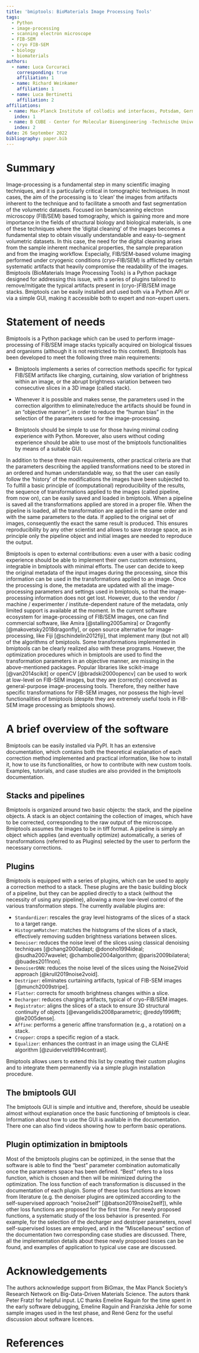 ```yaml
---
title: 'bmiptools: BioMaterials Image Processing Tools'
tags:
  - Python
  - image-processing
  - scanning electron microscope
  - FIB-SEM
  - cryo FIB-SEM
  - biology
  - biomaterials
authors:
  - name: Luca Curcuraci
    corresponding: true
    affiliation: 1
  - name: Richard Weinkamer
    affiliation: 1
  - name: Luca Bertinetti
    affiliation: 2
affiliations:
 - name: Max-Planck Institute of collodis and interfaces, Potsdam, Germany
   index: 1
 - name: B CUBE - Center for Molecular Bioengineering -Technische Universität Dresden, Germany
   index: 2
date: 26 September 2022
bibliography: paper.bib
---
```



# Summary


Image-processing is a fundamental step in many scientific imaging techniques, and it is particularly critical in tomographic techniques. In most cases, the aim of the processing is to ‘clean’ the images from artifacts inherent to the technique and to facilitate a smooth and fast segmentation of the volumetric datasets. Focused ion beam/scanning electron microscopy (FIB/SEM) based tomography, which is gaining more and more importance in the fields of structural biology and biological materials, is one of these techniques where the ‘digital cleaning’ of the images becomes a fundamental step to obtain visually understandable and easy-to-segment volumetric datasets. In this case, the need for the digital cleaning arises from the sample inherent mechanical properties, the sample preparation and from the imaging workflow. Especially, FIB/SEM-based volume imaging performed under cryogenic conditions (cryo-FIB/SEM) is afflicted by certain systematic artifacts that heavily compromise the readability of the images. Bmiptools (BioMaterials Image Processing Tools) is a Python package designed for addressing this issue, with a series of plugins tailored to remove/mitigate the typical artifacts present in (cryo-)FIB/SEM image stacks. Bmiptools can be easily installed and used both via a Python API or via a simple GUI, making it accessible both to expert and non-expert users. 


# Statement of needs


Bmiptools is a Python package which can be used to perform image-processing of FIB/SEM image stacks typically acquired on biological tissues and organisms (although it is not restricted to this context). Bmiptools has been developed to meet the following three main requirements:

- Bmiptools implements a series of correction methods specific for typical FIB/SEM artifacts like charging, curtaining, slow 
  variation of brightness within an image, or the abrupt brightness variation between two consecutive slices in a 3D image (called 
  stack).

- Whenever it is possible and makes sense, the parameters used in the correction algorithm to eliminate/reduce the artifacts 
  should be found in an “objective manner”, in order to reduce the “human bias” in the selection of the parameters used for the 
  image-processing. 

- Bmiptools should be simple to use for those having minimal coding experience with Python. Moreover, also users without coding 
  experience should be able to use most of the bmiptools functionalities by means of a suitable GUI. 

In addition to these three main requirements, other practical criteria are that the parameters describing the applied transformations need to be stored in an ordered and human understandable way, so that the user can easily follow the ‘history’ of the modifications the images have been subjected to.
To fulfill a basic principle of (computational) reproducibility of the results, the sequence of transformations applied to the images (called pipeline, from now on), can be easily saved and loaded in bmiptools. When a pipeline is saved all the transformations applied are stored in a proper file. When the pipeline is loaded, all the transformation are applied in the same order and with the same parameters to the data. If applied to the original set of images, consequently the exact the same result is produced. This ensures reproducibility by any other scientist and allows to save storage space, as in principle only the pipeline object and initial images are needed to reproduce the output.

Bmiptools is open to external contributions: even a user with a basic coding experience should be able to implement their own custom extensions, integrable in bmiptools with minimal efforts. The user can decide to keep the original metadata of the input images during the processing, since this information can be used in the transformations applied to an image. Once the processing is done, the metadata are updated with all the image-processing parameters and settings used in bmiptools, so that the image-processing information does not get lost. However, due to the vendor / machine / experimenter / institute-dependent nature of the metadata, only limited support is available at the moment. In the current software ecosystem for image-processing of FIB/SEM images, one can find commercial software, like Amira [@stalling2005amira] or Dragonfly [@makovetsky2018dragonfly], or open source alternative for image-processing, like Fiji [@schindelin2012fiji], that implement many (but not all) of the algorithms of bmiptools. Some transformations implemented in bmiptools can be clearly realized also with these programs. However, the optimization procedures which in bmiptools are used to find the transformation parameters in an objective manner, are missing in the above-mentioned packages. Popular libraries like scikit-image [@van2014scikit] or openCV [@bradski2000opencv] can be used to work at low-level on FIB-SEM images, but they are (correctly) conceived as general-purpose image-processing tools. Therefore, they neither have specific transformations for FIB-SEM images, nor possess the high-level functionalities of bmiptools (despite they are extremely useful tools in FIB-SEM image processing as bmiptools shows).


# A brief overview of the software


Bmiptools can be easily installed via PyPI. It has an extensive documentation, which contains both the theoretical explanation of each correction method implemented and practical information, like how to install it, how to use its functionalities, or how to contribute with new custom tools. Examples, tutorials, and case studies are also provided in the bmiptools documentation.

## Stacks and pipelines

Bmiptools is organized around two basic objects: the stack, and the pipeline objects. A stack is an object containing the collection of images, which have to be corrected, corresponding to the raw output of the microscope. Bmiptools assumes the images to be in tiff format. A pipeline is simply an object which applies (and eventually optimize) automatically, a series of transformations (referred to as Plugins) selected by the user to perform the necessary corrections.

## Plugins

Bmiptools is equipped with a series of plugins, which can be used to apply a correction method to a stack. These plugins are the basic building block of a pipeline, but they can be applied directly to a stack (without the necessity of using any pipeline), allowing a more low-level control of the various transformation steps. The currently available plugins are:

-	`Standardizer`: rescales the gray level histograms of the slices of a stack to a target range. 
-	`HistogramMatcher`: matches the histograms of the slices of a stack, effectively removing sudden brightness variations between 
  slices.
-	`Denoiser`: reduces the noise level of the slices using classical denoising techniques  [@chang2000adapt; @donoho1994ideal; @sudha2007wavelet; @chambolle2004algorithm; @paris2009bilateral; @buades2011non].
-	`DenoiserDNN`: reduces the noise level of the slices using the Noise2Void approach [@krull2019noise2void].
- `Destriper`: eliminates curtaining artifacts, typical of FIB-SEM images [@munch2009stripe].
- `Flatter`: corrects for smooth brightness changes within a slice.
-	`Decharger`: reduces charging artifacts, typical of cryo-FIB/SEM images.
-	`Registrator`: aligns the slices of a stack to ensure 3D structural continuity of objects [@evangelidis2008parametric; @reddy1996fft; @le2005dense].
-	`Affine`: performs a generic affine transformation (e.g., a rotation) on a stack.
-	`Cropper`: crops a specific region of a stack. 
-	`Equalizer`: enhances the contrast in an image using the CLAHE algorithm [@zuiderveld1994contrast].

Bmiptools allows users to extend this list by creating their custom plugins and to integrate them permanently via a simple plugin installation procedure.

## The bmiptools GUI

The bmiptools GUI is simple and intuitive and, therefore, should be useable almost without explanation once the basic functioning of bmiptools is clear. Information about how to use the GUI is available in the documentation. There one can also find videos showing how to perform basic operations. 

## Plugin optimization in bmiptools

Most of the bmiptools plugins can be optimized, in the sense that the software is able to find the “best” parameter combination automatically once the parameters space has been defined. “Best” refers to a loss function, which is chosen and then will be minimized during the optimization. The loss function of each transformation is discussed in the documentation of each plugin. Some of these loss functions are known from literature (e.g. the denoiser plugins are optimized according to the self-supervised approach “noise2self” [@batson2019noise2self]), while other loss functions are proposed for the first time. For newly proposed functions, a systematic study of the loss behavior is presented. For example, for the selection of the decharger and destriper parameters, novel self-supervised losses are employed, and in the “Miscellaneous” section of the documentation two corresponding case studies are discussed. There, all the implementation details about these newly proposed losses can be found, and examples of application to typical use case are discussed.


# Acknowledgements


The authors acknowledge support from BiGmax, the Max Planck Society’s Research Network on Big-Data-Driven Materials Science.
The autors thank Peter Fratzl for helpful input. LC thanks Emeline Raguin for the time spent in the early software debugging, Emeline Raguin and Franziska Jehle for some sample images used in the test phase, and René Genz for the useful discussion about software licences.


# References
